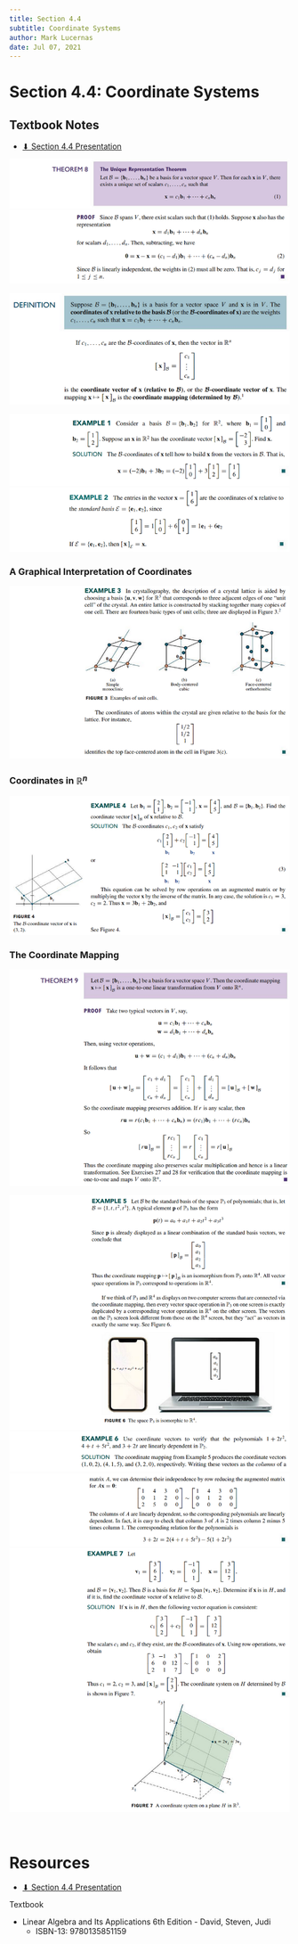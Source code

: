 ```yaml
---
title: Section 4.4
subtitle: Coordinate Systems
author: Mark Lucernas
date: Jul 07, 2021
---
```



# Section 4.4: Coordinate Systems

## Textbook Notes

- [⬇ Section 4.4 Presentation](file:../../../../../../files/summer-2021/MATH-254/notes/ch-4/sec_4-4/sec_4-4_presentation.pptx)

![Theorem 8](../../../../../../files/summer-2021/MATH-254/notes/ch-4/sec_4-4/sec_4-4_theorem_8.png)
![Theorem 8 Proof](../../../../../../files/summer-2021/MATH-254/notes/ch-4/sec_4-4/sec_4-4_theorem_8_proof.png)

![Definition](../../../../../../files/summer-2021/MATH-254/notes/ch-4/sec_4-4/sec_4-4_definition.png)

![Example 1](../../../../../../files/summer-2021/MATH-254/notes/ch-4/sec_4-4/sec_4-4_example_1.png)
![Example 2](../../../../../../files/summer-2021/MATH-254/notes/ch-4/sec_4-4/sec_4-4_example_2.png)

### A Graphical Interpretation of Coordinates

![Example 3](../../../../../../files/summer-2021/MATH-254/notes/ch-4/sec_4-4/sec_4-4_example_3.png)

### Coordinates in $\mathbb{R}^{n}$

![Example 4](../../../../../../files/summer-2021/MATH-254/notes/ch-4/sec_4-4/sec_4-4_example_4.png)

### The Coordinate Mapping

![Theorem 9](../../../../../../files/summer-2021/MATH-254/notes/ch-4/sec_4-4/sec_4-4_theorem_9.png)

![Example 5](../../../../../../files/summer-2021/MATH-254/notes/ch-4/sec_4-4/sec_4-4_example_5.png)
![Example 6.1](../../../../../../files/summer-2021/MATH-254/notes/ch-4/sec_4-4/sec_4-4_example_6-1.png)
![Example 6.2](../../../../../../files/summer-2021/MATH-254/notes/ch-4/sec_4-4/sec_4-4_example_6-2.png)
![Example 7](../../../../../../files/summer-2021/MATH-254/notes/ch-4/sec_4-4/sec_4-4_example_7.png)

<br>

# Resources

- [⬇ Section 4.4 Presentation](file:../../../../../../files/summer-2021/MATH-254/notes/ch-4/sec_4-4/sec_4-4_presentation.pptx)

Textbook

+ Linear Algebra and Its Applications 6th Edition - David, Steven, Judi
  + ISBN-13: 9780135851159

